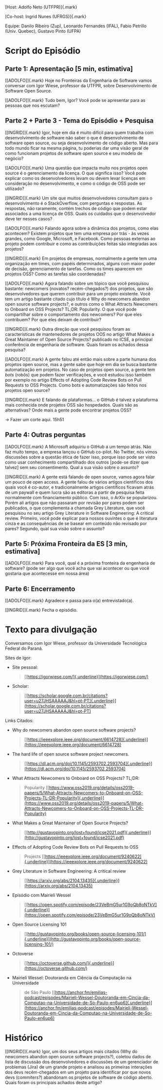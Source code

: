 [Host: Adolfo Neto (UTFPR)]{.mark}

[Co-host: Ingrid Nunes (UFRGS)]{.mark}

Equipe: Danilo Ribeiro (Zup), Leonardo Fernandes (IFAL), Fabio Petrillo
(Univ. Quebec), Gustavo Pinto (UFPA)

# Script do Episódio

## Parte 1: Apresentação \[5 min, estimativa\]

[\[ADOLFO\]]{.mark} Hoje no Fronteiras da Engenharia de Software vamos
conversar com Igor Wiese, professor da UTFPR, sobre Desenvolvimento de
Software Open Source.

[\[ADOLFO\]]{.mark} Tudo bem, Igor? Você pode se apresentar para as
pessoas que nos escutam?

## Parte 2 + Parte 3 - Tema do Episódio + Pesquisa

[\[INGRID\]]{.mark} Igor, hoje em dia é muito difícil para quem trabalha
com desenvolvimento de software não saber o que é desenvolvimento de
software open source, ou seja desenvolvimento de código aberto. Mas para
todo mundo ficar na mesma página, tu poderias dar uma visão geral de
como funcionam projetos de software open source e seu modelo de negócio?

[\[ADOLFO\]]{.mark} Uma questão que impacta muito nos projetos open
source é o gerenciamento da licença. O que significa isso? Você pode
explicar como os desenvolvedores levam ou devem levar licenças em
consideração no desenvolvimento, e como o código de OSS pode ser
utilizado?

[\[INGRID\]]{.mark} Um site que muitos desenvolvedores consultam para o
desenvolvimento é o StackOverflow, com perguntas e respostas. As
respostas, não raramente, contém trechos de código que podem estar
associados a uma licença de OSS. Quais os cuidados que o desenvolvedor
deve ter nesses casos?

[\[ADOLFO\]]{.mark} Falando agora sobre a dinâmica dos projetos, como
elas acontecem? Existem projetos que tem uma empresa por trás - às vezes
grandes, como Google, Microsoft, e Facebook. Como pessoas externas ao
projeto podem contribuir e como as contribuições feitas são integradas
aos projetos?

[\[INGRID\]]{.mark} Em projetos de empresas, normalmente a gente tem uma
organização em times, com papéis determinados, alguns com maior poder de
decisão, gerenciamento de tarefas. Como os times aparecem em projetos
OSS? Como as tarefas são coordenadas?

[\[ADOLFO\]]{.mark} Agora falando sobre um tópico que você pesquisou
bastante: newcomers (novatos? recém-chegados?) dos projetos, que são
desenvolvedores que querem contribuir para um projeto existente. Você
tem um artigo bastante citado cujo título é Why do newcomers abandon
open source software projects?, e outros como o What Attracts Newcomers
to Onboard on OSS Projects? TL;DR: Popularity. O que você pode
compartilhar sobre o comportamento dos newcomers? Por que eles
contribuem? Por que eles deixam de contribuir?

[\[INGRID\]]{.mark} Outra direção que você pesquisou foram as
características de mantenedores de projetos OOS no artigo What Makes a
Great Maintainer of Open Source Projects? publicado no ICSE, a principal
conferência de engenharia de software. Quais foram os achados dessa
pesquisa?

[\[ADOLFO\]]{.mark} A gente falou até então mais sobre a parte humana
dos projetos open source, mas a gente sabe que hoje em dia se busca
bastante automatização em projetos. No caso de projetos open source, a
gente tem *bots* (robôs) que podem fazer verificações, e você estudou
isso também por exemplo no artigo Effects of Adopting Code Review Bots
on Pull Requests to OSS Projects. Como bots e automatizações são feitos
nos projetos open source?

[\[INGRID\]]{.mark} E falando de plataformas... o GitHub é talvez a
plataforma mais conhecida onde projetos OSS são hospedados. Quais são as
alternativas? Onde mais a gente pode encontrar projetos OSS?

→ Fazer um corte aqui. 15h51

## Parte 4: Outras perguntas

[\[ADOLFO\]]{.mark} A Microsoft adquiriu o GitHub a um tempo atrás. Não
faz muito tempo, a empresa lançou o GitHub co-pilot. No Twitter, nós
vimos discussões sobre a questão ética de fazer isso, porque isso pode
ser visto como usar conhecimento compartilhado dos outros \[pode-se
dizer que talvez\] sem seu consentimento. Qual a sua visão sobre o
assunto?

[\[INGRID\]]{.mark} A gente está falando de open source, vamos agora
falar um pouco de open access. A gente falou de vários artigos
científicos dos quais você é co-autor, e tradicionalmente artigos
científicos ficavam atrás de um paywall e quem lucra são as editoras a
partir de pesquisa feita normalmente com financiamento público. Com
isso, o ArXiv se popularizou. Porém ali artigos que não passaram por
revisão por pares podem ser publicados, o que complementa a chamada Grey
Literature, que você pesquisou no seu artigo Grey Literature in Software
Engineering: A critical review. Primeiro, você pode explicar para nossos
ouvintes o que é literatura cinza e as consequências de se basear em
conteúdo não revisado por pares? Segundo, qual sua visão sobre o
assunto?

## 

## Parte 5: Próxima Fronteira da ES \[3 min, estimativa\]

[\[ADOLFO\]]{.mark} Para você, qual é a próxima fronteira da engenharia
de software? (pode ser algo que você acha que vai acontecer ou que você
gostaria que acontecesse em nossa área)

## Parte 6: Encerramento

[\[ADOLFO\]]{.mark} Agradece e passa para o(a) entrevistado(a).

[\[INGRID\]]{.mark} Fecha o episódio.

# Texto para divulgação

Conversamos com Igor Wiese, professor da Universidade Tecnológica
Federal do Paraná.

Sites de Igor:

-   Site pessoal:
    > [[https://igorwiese.com/]{.underline}](https://igorwiese.com/)

-   Scholar:
    > [[https://scholar.google.com.br/citations?user=u27JHSAAAAAJ&hl=pt-PT]{.underline}](https://scholar.google.com.br/citations?user=u27JHSAAAAAJ&hl=pt-PT)

Links Citados:

-   Why do newcomers abandon open source software projects?
    > [[https://ieeexplore.ieee.org/document/6614728]{.underline}](https://ieeexplore.ieee.org/document/6614728)

-   The hard life of open source software project newcomers.
    > [[https://dl.acm.org/doi/10.1145/2593702.2593704]{.underline}](https://dl.acm.org/doi/10.1145/2593702.2593704)

-   What Attracts Newcomers to Onboard on OSS Projects? TL;DR:
    > Popularity
    > [[https://www.oss2019.org/details/oss2019-papers/5/What-Attracts-Newcomers-to-Onboard-on-OSS-Projects-TL-DR-Popularity]{.underline}](https://www.oss2019.org/details/oss2019-papers/5/What-Attracts-Newcomers-to-Onboard-on-OSS-Projects-TL-DR-Popularity)

-   What Makes a Great Maintainer of Open Source Projects?
    > [[http://gustavopinto.org/lost+found/icse2021.pdf]{.underline}](http://gustavopinto.org/lost+found/icse2021.pdf)

-   Effects of Adopting Code Review Bots on Pull Requests to OSS
    > Projects
    > [[https://ieeexplore.ieee.org/document/9240622]{.underline}](https://ieeexplore.ieee.org/document/9240622)

-   Grey Literature in Software Engineering: A critical review
    > [[https://arxiv.org/abs/2104.13435]{.underline}](https://arxiv.org/abs/2104.13435)

-   Episódio com Mairieli Wessel
    > [[https://open.spotify.com/episode/23VeBmG5ur1G9oQb8oNTkV]{.underline}](https://open.spotify.com/episode/23VeBmG5ur1G9oQb8oNTkV)

-   Open Source Licensing 101
    > [[http://gustavopinto.org/books/open-source-licensing-101/]{.underline}](http://gustavopinto.org/books/open-source-licensing-101/)

-   Octoverse
    > [[https://octoverse.github.com/]{.underline}](https://octoverse.github.com/)

-   Mairieli Wessel: Doutoranda em Ciência da Computação na Universidade
    > de São Paulo
    > [[https://anchor.fm/emilias-podcast/episodes/Mairieli-Wessel-Doutoranda-em-Cincia-da-Computao-na-Universidade-de-So-Paulo-en6up6]{.underline}](https://anchor.fm/emilias-podcast/episodes/Mairieli-Wessel-Doutoranda-em-Cincia-da-Computao-na-Universidade-de-So-Paulo-en6up6)

# Histórico

[\[INGRID\]]{.mark} Igor, um dos seus artigos mais citados (Why do
newcomers abandon open source software projects?), coletou dados de
lista de discussão dos desenvolvedores e discussões de um gerenciador de
problemas (Jira) de um grande projeto e analisou as primeiras interações
dos devs recém-chegados em um projeto para identificar por que novos
devs (commiters?) abandonam os projetos de software de código aberto.
Quais foram os principais achados deste artigo?
